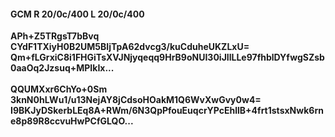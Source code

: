 #### GCM R 20/0c/400 L 20/0c/400
**APh+Z5TRgsT7bBvq**<br/>**CYdF1TXiyH0B2UM5BIjTpA62dvcg3/kuCduheUKZLxU=**<br/>**Qm+fLGrxiC8i1FHGiTsXVJNjyqeqq9HrB9oNUI30iJIlLLe97fhblDYfwgSZsb0aaOq2Jzsuq+MPIkIx...**<br/><br/>
**QQUMXxr6ChYo+0Sm**<br/>**3knN0hLWu1/u13NejAY8jCdsoHOakM1Q6WvXwGvy0w4=**<br/>**I9BKJyDSkerbLEq8A+RWm/6N3QpPfouEuqcrYPcEhllB+4frt1stsxNwk6rne8p89R8ccvuHwPCfGLQO...**